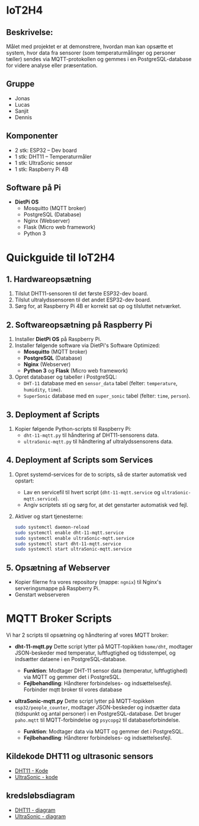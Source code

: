 # IoT2H4

## Beskrivelse:
Målet med projektet er at demonstrere, hvordan man kan opsætte et system, hvor data fra sensorer (som temperaturmålinger og personer tæller) sendes via MQTT-protokollen og gemmes i en PostgreSQL-database for videre analyse eller præsentation.

## Gruppe
- Jonas
- Lucas
- Sanjit
- Dennis

## Komponenter
- 2 stk: ESP32 – Dev board
- 1 stk: DHT11 – Temperaturmåler
- 1 stk: UltraSonic sensor
- 1 stk: Raspberry Pi 4B

## Software på Pi
- **DietPi OS**
  - Mosquitto (MQTT broker)
  - PostgreSQL (Database)
  - Nginx (Webserver)
  - Flask (Micro web framework)
  - Python 3

# **Quickguide til IoT2H4**

## **1. Hardwareopsætning**
1. Tilslut DHT11-sensoren til det første ESP32-dev board.
2. Tilslut ultralydssensoren til det andet ESP32-dev board.
3. Sørg for, at Raspberry Pi 4B er korrekt sat op og tilsluttet netværket.

## **2. Softwareopsætning på Raspberry Pi**
1. Installer **DietPi OS** på Raspberry Pi.
2. Installer følgende software via DietPi's Software Optimized:
   - **Mosquitto** (MQTT broker)
   - **PostgreSQL** (Database)
   - **Nginx** (Webserver)
   - **Python 3** og **Flask** (Micro web framework)
3. Opret databaser og tabeller i PostgreSQL:
   - `DHT-11` database med en `sensor_data` tabel (felter: `temperature`, `humidity`, `time`).
   - `SuperSonic` database med en `super_sonic` tabel (felter: `time`, `person`).

## **3. Deployment af Scripts**
1. Kopier følgende Python-scripts til Raspberry Pi:
   - `dht-11-mqtt.py` til håndtering af DHT11-sensorens data.
   - `ultraSonic-mqtt.py` til håndtering af ultralydssensorens data.
     
## **4. Deployment af Scripts som Services**
1. Opret systemd-services for de to scripts, så de starter automatisk ved opstart:
   - Lav en servicefil til hvert script (`dht-11-mqtt.service` og `ultraSonic-mqtt.service`).
   - Angiv scriptets sti og sørg for, at det genstarter automatisk ved fejl.

2. Aktiver og start tjenesterne:
   ```bash
   sudo systemctl daemon-reload
   sudo systemctl enable dht-11-mqtt.service
   sudo systemctl enable ultraSonic-mqtt.service
   sudo systemctl start dht-11-mqtt.service
   sudo systemctl start ultraSonic-mqtt.service

## **5. Opsætning af Webserver**
   - Kopier filerne fra vores repository (mappe: `ngnix`) til Nginx's serveringsmappe på Raspberry Pi.
   - Genstart webserveren
   


# MQTT Broker Scripts
Vi har 2 scripts til opsætning og håndtering af vores MQTT broker:
- **dht-11-mqtt.py**
Dette script lytter på MQTT-topikken `home/dht`, modtager JSON-beskeder med temperatur, luftfugtighed og tidsstempel, og indsætter dataene i en PostgreSQL-database.

  - **Funktion**: Modtager DHT-11 sensor data (temperatur, luftfugtighed) via MQTT og gemmer det i PostgreSQL.
  - **Fejlbehandling**: Håndterer forbindelses- og indsættelsesfejl.
   Forbinder mqtt broker til vores database

- **ultraSonic-mqtt.py**
Dette script lytter på MQTT-topikken `esp32/people_counter`, modtager JSON-beskeder og indsætter data (tidspunkt og antal personer) i en PostgreSQL-database. Det bruger `paho.mqtt` til MQTT-forbindelse og `psycopg2` til databaseforbindelse.

  - **Funktion**: Modtager data via MQTT og gemmer det i PostgreSQL.
  - **Fejlbehandling**: Håndterer forbindelses- og indsættelsesfejl.

## Kildekode DHT11 og ultrasonic sensors
- [DHT11 - Kode](https://github.com/BitBenders-Union/IoT2H4/blob/main/DHT11%20-%20Standalone/src/main.cpp)
- [UltraSonic - kode](https://github.com/BitBenders-Union/IoT2H4/blob/main/SuperSonice/src/main.cpp)

## kredsløbsdiagram 
- [DHT11 - diagram](https://github.com/BitBenders-Union/IoT2H4/blob/main/Doc/DHT11Sensor_bb.png)
- [UltraSonic - diagram](https://github.com/BitBenders-Union/IoT2H4/blob/main/Doc/ultraSonicSensor_bb.png)




